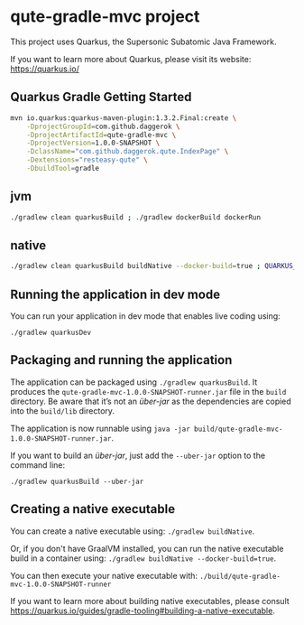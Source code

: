 # qute-gradle-mvc project
This project uses Quarkus, the Supersonic Subatomic Java Framework.

If you want to learn more about Quarkus, please visit its website: https://quarkus.io/

## Quarkus Gradle Getting Started

```bash
mvn io.quarkus:quarkus-maven-plugin:1.3.2.Final:create \
    -DprojectGroupId=com.github.daggerok \
    -DprojectArtifactId=qute-gradle-mvc \
    -DprojectVersion=1.0.0-SNAPSHOT \
    -DclassName="com.github.daggerok.qute.IndexPage" \
    -Dextensions="resteasy-qute" \
    -DbuildTool=gradle
```

## jvm

```bash
./gradlew clean quarkusBuild ; ./gradlew dockerBuild dockerRun
```

## native

```bash
./gradlew clean quarkusBuild buildNative --docker-build=true ; QUARKUS_NATIVE=true ./gradlew dockerBuild dockerRun
```

## Running the application in dev mode

You can run your application in dev mode that enables live coding using:
```
./gradlew quarkusDev
```

## Packaging and running the application

The application can be packaged using `./gradlew quarkusBuild`.
It produces the `qute-gradle-mvc-1.0.0-SNAPSHOT-runner.jar` file in the `build` directory.
Be aware that it’s not an _über-jar_ as the dependencies are copied into the `build/lib` directory.

The application is now runnable using `java -jar build/qute-gradle-mvc-1.0.0-SNAPSHOT-runner.jar`.

If you want to build an _über-jar_, just add the `--uber-jar` option to the command line:
```
./gradlew quarkusBuild --uber-jar
```

## Creating a native executable

You can create a native executable using: `./gradlew buildNative`.

Or, if you don't have GraalVM installed, you can run the native executable build in a container using: `./gradlew buildNative --docker-build=true`.

You can then execute your native executable with: `./build/qute-gradle-mvc-1.0.0-SNAPSHOT-runner`

If you want to learn more about building native executables, please consult https://quarkus.io/guides/gradle-tooling#building-a-native-executable.
